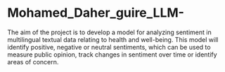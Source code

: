 # Mohamed_Daher_guire_LLM-
The aim of the project is to develop a model for analyzing sentiment in multilingual textual data relating to health and well-being.
This model will identify positive, negative or neutral sentiments, which can be used to measure public opinion, track changes in sentiment over time or identify areas of concern.
